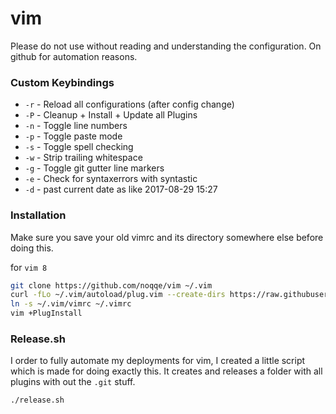 # vim

Please do not use without reading and understanding the configuration.
On github for automation reasons.

### Custom Keybindings

* `-r` - Reload all configurations (after config change)
* `-P` - Cleanup + Install + Update all Plugins
* `-n` - Toggle line numbers
* `-p` - Toggle paste mode
* `-s` - Toggle spell checking
* `-w` - Strip trailing whitespace
* `-g` - Toggle git gutter line markers
* `-e` - Check for syntaxerrors with syntastic
* `-d` - past current date as like 2017-08-29 15:27

### Installation

Make sure you save your old vimrc and its directory somewhere else before doing
this.

for `vim 8`

``` bash
git clone https://github.com/noqqe/vim ~/.vim
curl -fLo ~/.vim/autoload/plug.vim --create-dirs https://raw.githubusercontent.com/junegunn/vim-plug/master/plug.vim
ln -s ~/.vim/vimrc ~/.vimrc
vim +PlugInstall
```

### Release.sh

I order to fully automate my deployments for vim, I created a little script
which is made for doing exactly this. It creates and releases a folder with
all plugins with out the `.git` stuff.

``` bash
./release.sh
```
